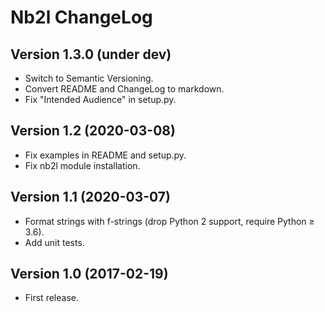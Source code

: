 # Nb2l ChangeLog

## Version 1.3.0 (under dev)

- Switch to Semantic Versioning.
- Convert README and ChangeLog to markdown.
- Fix "Intended Audience" in setup.py.

## Version 1.2 (2020-03-08)

- Fix examples in README and setup.py.
- Fix nb2l module installation.

## Version 1.1 (2020-03-07)

- Format strings with f-strings (drop Python 2 support, require Python ≥ 3.6).
- Add unit tests.

## Version 1.0 (2017-02-19)

- First release.
